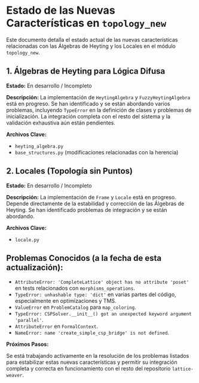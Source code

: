 # Estado de las Nuevas Características en `topology_new`

Este documento detalla el estado actual de las nuevas características relacionadas con las Álgebras de Heyting y los Locales en el módulo `topology_new`.

## 1. Álgebras de Heyting para Lógica Difusa

**Estado:** En desarrollo / Incompleto

**Descripción:** La implementación de `HeytingAlgebra` y `FuzzyHeytingAlgebra` está en progreso. Se han identificado y se están abordando varios problemas, incluyendo `TypeError` en la definición de clases y problemas de inicialización. La integración completa con el resto del sistema y la validación exhaustiva aún están pendientes.

**Archivos Clave:**
*   `heyting_algebra.py`
*   `base_structures.py` (modificaciones relacionadas con la herencia)

## 2. Locales (Topología sin Puntos)

**Estado:** En desarrollo / Incompleto

**Descripción:** La implementación de `Frame` y `Locale` está en progreso. Depende directamente de la estabilidad y corrección de las Álgebras de Heyting. Se han identificado problemas de integración y se están abordando.

**Archivos Clave:**
*   `locale.py`

## Problemas Conocidos (a la fecha de esta actualización):

*   `AttributeError: 'CompleteLattice' object has no attribute 'poset'` en tests relacionados con `morphisms_operations`.
*   `TypeError: unhashable type: 'dict'` en varias partes del código, especialmente en optimizaciones y TMS.
*   `ValueError` en `ProblemCatalog` para `map_coloring`.
*   `TypeError: CSPSolver.__init__() got an unexpected keyword argument 'parallel'`.
*   `AttributeError` en `FormalContext`.
*   `NameError: name 'create_simple_csp_bridge' is not defined`.

**Próximos Pasos:**

Se está trabajando activamente en la resolución de los problemas listados para estabilizar estas nuevas características y permitir su integración completa y correcta en funcionamiento con el resto del repositorio `lattice-weaver`.
